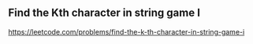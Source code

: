 ## Find the Kth character in string game I
https://leetcode.com/problems/find-the-k-th-character-in-string-game-i
